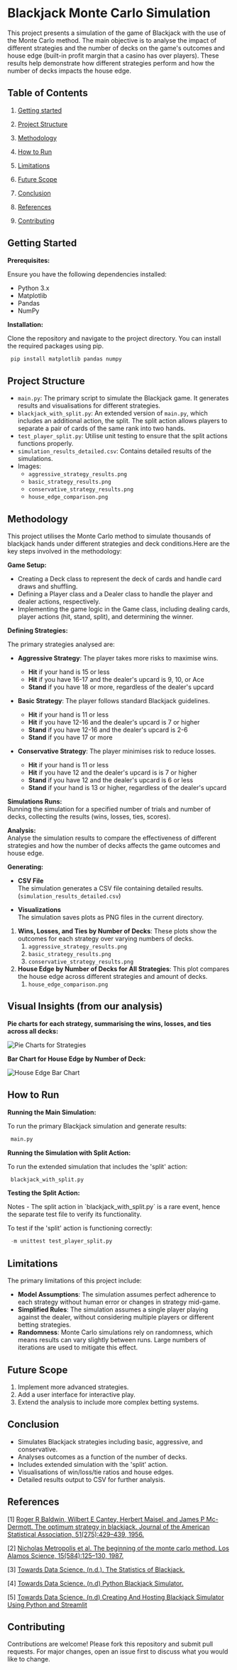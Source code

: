 # **Blackjack Monte Carlo Simulation** 

This project presents a simulation of the game of Blackjack with the use of the Monte Carlo method. The main objective is to analyse the impact of different strategies and the number of decks on the game's outcomes and house edge (built-in profit margin that a casino has over players). These results help demonstrate how different strategies perform and how the number of decks impacts the house edge.

## **Table of Contents**

1. [Getting started](#getting-started)

2. [Project Structure](#project-structure)

3. [Methodology](#methodology)

4. [How to Run](#how-to-run)

5. [Limitations](#limitations)

6. [Future Scope](#future-scope)

7. [Conclusion](#conclusion)

8. [References](#references)

9. [Contributing](#contributing)

## **Getting Started** 

**Prerequisites:**

Ensure you have the following dependencies installed:

* Python 3.x  
* Matplotlib  
* Pandas  
* NumPy

**Installation:**

Clone the repository and navigate to the project directory. You can install the required packages using pip.

```bash
 pip install matplotlib pandas numpy
```

## **Project Structure** 

* `main.py`: The primary script to simulate the Blackjack game. It generates results and visualisations for different strategies.  
* `blackjack_with_split.py`: An extended version of `main.py`, which includes an additional action, the split.  The split action allows players to separate a pair of cards of the same rank into two hands.  
* `test_player_split.py`: Utilise unit testing to ensure that the split actions functions properly.  
* `simulation_results_detailed.csv`: Contains detailed results of the simulations.  
* Images:  
  * `aggressive_strategy_results.png`  
  * `basic_strategy_results.png`  
  * `conservative_strategy_results.png`  
  * `house_edge_comparison.png`

## **Methodology** 

This project utilises the Monte Carlo method to simulate thousands of blackjack hands under different strategies and deck conditions.Here are the key steps involved in the methodology:

**Game Setup:**

* Creating a Deck class to represent the deck of cards and handle card draws and shuffling.   
*  Defining a Player class and a Dealer class to handle the player and dealer actions, respectively.   
* Implementing the game logic in the Game class, including dealing cards, player actions (hit, stand, split), and determining the winner. 

**Defining Strategies:**

The primary strategies analysed are:

* **Aggressive Strategy**: The player takes more risks to maximise wins.  
  * **Hit** if your hand is 15 or less  
  * **Hit** if you have 16-17 and the dealer's upcard is 9, 10, or Ace  
  * **Stand** if you have 18 or more, regardless of the dealer's upcard  
      
* **Basic Strategy**: The player follows standard Blackjack guidelines.  
  * **Hit** if your hand is 11 or less  
  * **Hit** if you have 12-16 and the dealer's upcard is 7 or higher  
  * **Stand** if you have 12-16 and the dealer's upcard is 2-6  
  * **Stand** if you have 17 or more

* **Conservative Strategy**: The player minimises risk to reduce losses.  
  * **Hit** if your hand is 11 or less  
  * **Hit** if you have 12 and the dealer's upcard is is 7 or higher  
  * **Stand** if you have 12 and the dealer's upcard is 6 or less  
  * **Stand** if your hand is 13 or higher, regardless of the dealer's upcard


**Simulations Runs:**  
Running the simulation for a specified number of trials and number of decks, collecting the results (wins, losses, ties, scores).

**Analysis:**  
Analyse the simulation results to compare the effectiveness of different strategies and how the number of decks affects the game outcomes and house edge.

**Generating:**

* **CSV File**  
  The simulation generates a CSV file containing detailed results.  
  (`simulation_results_detailed.csv`)  
    
* **Visualizations**  
  The simulation saves plots as PNG files in the current directory.  
1. **Wins, Losses, and Ties by Number of Decks**: These plots show the outcomes for each strategy over varying numbers of decks.  
   1. `aggressive_strategy_results.png`  
   2. `basic_strategy_results.png`  
   3. `conservative_strategy_results.png`  
2. **House Edge by Number of Decks for All Strategies**: This plot compares the house edge across different strategies and amount of decks.  
   1. `house_edge_comparison.png`

      

## **Visual Insights (from our analysis)**

**Pie charts for each strategy, summarising the wins, losses, and ties across all decks:**

![Pie Charts for Strategies](pie_charts.png)

**Bar Chart for House Edge by Number of Deck:**

![House Edge Bar Chart](bar_chart.png)

## 

## **How to Run**

**Running the Main Simulation:**

To run the primary Blackjack simulation and generate results:

```python
 main.py
```

**Running the Simulation with Split Action:**

To run the extended simulation that includes the 'split' action:

```python
 blackjack_with_split.py
```

**Testing the Split Action:**

Notes \- The split action in \`blackjack\_with\_split.py\` is a rare event, hence the separate test file to verify its functionality.

To test if the 'split' action is functioning correctly:

```python
 -m unittest test_player_split.py
```

## 

## **Limitations** 

The primary limitations of this project include:

* **Model Assumptions**: The simulation assumes perfect adherence to each strategy without human error or changes in strategy mid-game.  
* **Simplified Rules**: The simulation assumes a single player playing against the dealer, without considering multiple players or different betting strategies.   
* **Randomness**: Monte Carlo simulations rely on randomness, which means results can vary slightly between runs. Large numbers of iterations are used to mitigate this effect.


## **Future Scope** 

1. Implement more advanced strategies.    
2. Add a user interface for interactive play.   
3. Extend the analysis to include more complex betting systems.

## 

## **Conclusion**  

* Simulates Blackjack strategies including basic, aggressive, and conservative.  
* Analyses outcomes as a function of the number of decks.  
* Includes extended simulation with the 'split' action.  
* Visualisations of win/loss/tie ratios and house edges.  
* Detailed results output to CSV for further analysis.

## **References** 

\[1\]  [Roger R Baldwin, Wilbert E Cantey, Herbert Maisel, and James P Mc-Dermott. The optimum strategy in blackjack. Journal of the American Statistical Association, 51(275):429–439, 1956\.](https://www.tandfonline.com/doi/abs/10.1080/01621459.1956.10501334)

\[2\]  [Nicholas Metropolis et al. The beginning of the monte carlo method. Los Alamos Science, 15(584):125–130, 1987\.](https://www.webpages.uidaho.edu/\~stevel/565/literature/The%20Beginning%20of%20Monte%20Carlo%20Method.pdf)

\[3\]  [Towards Data Science. (n.d.). The Statistics of Blackjack.](https://towardsdatascience.com/the-statistics-of-blackjack-e3b5fc29e67d)

\[4\]  [Towards Data Science. (n.d) Python Blackjack Simulator.](https://towardsdatascience.com/python-blackjack-simulator-61b591ffb971)

\[5\]  [Towards Data Science. (n.d) Creating And Hosting Blackjack Simulator Using Python and Streamlit](https://python.plainenglish.io/a-lesson-in-blackjack-and-python-hosted-by-streamlit-b927147bec8d)

## 

## **Contributing** 

Contributions are welcome\! Please fork this repository and submit pull requests. For major changes, open an issue first to discuss what you would like to change.


